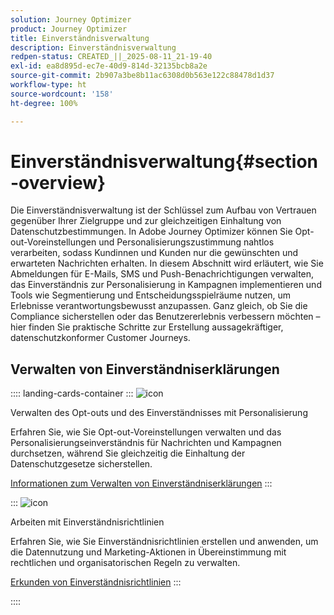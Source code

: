 ```yaml
---
solution: Journey Optimizer
product: Journey Optimizer
title: Einverständnisverwaltung
description: Einverständnisverwaltung
redpen-status: CREATED_||_2025-08-11_21-19-40
exl-id: ea8d895d-ec7e-40d9-814d-32135bcb8a2e
source-git-commit: 2b907a3be8b11ac6308d0b563e122c88478d1d37
workflow-type: ht
source-wordcount: '158'
ht-degree: 100%

---
```


# Einverständnisverwaltung{#section-overview}

Die Einverständnisverwaltung ist der Schlüssel zum Aufbau von Vertrauen gegenüber Ihrer Zielgruppe und zur gleichzeitigen Einhaltung von Datenschutzbestimmungen. In Adobe Journey Optimizer können Sie Opt-out-Voreinstellungen und Personalisierungszustimmung nahtlos verarbeiten, sodass Kundinnen und Kunden nur die gewünschten und erwarteten Nachrichten erhalten. In diesem Abschnitt wird erläutert, wie Sie Abmeldungen für E-Mails, SMS und Push-Benachrichtigungen verwalten, das Einverständnis zur Personalisierung in Kampagnen implementieren und Tools wie Segmentierung und Entscheidungsspielräume nutzen, um Erlebnisse verantwortungsbewusst anzupassen. Ganz gleich, ob Sie die Compliance sicherstellen oder das Benutzererlebnis verbessern möchten – hier finden Sie praktische Schritte zur Erstellung aussagekräftiger, datenschutzkonformer Customer Journeys.

## Verwalten von Einverständniserklärungen

:::: landing-cards-container
:::
![icon](https://cdn.experienceleague.adobe.com/icons/shield-halved.svg)

Verwalten des Opt-outs und des Einverständnisses mit Personalisierung

Erfahren Sie, wie Sie Opt-out-Voreinstellungen verwalten und das Personalisierungseinverständnis für Nachrichten und Kampagnen durchsetzen, während Sie gleichzeitig die Einhaltung der Datenschutzgesetze sicherstellen.

[Informationen zum Verwalten von Einverständniserklärungen](../using/privacy/opt-out.md)
:::

:::
![icon](https://cdn.experienceleague.adobe.com/icons/gear.svg)

Arbeiten mit Einverständnisrichtlinien

Erfahren Sie, wie Sie Einverständnisrichtlinien erstellen und anwenden, um die Datennutzung und Marketing-Aktionen in Übereinstimmung mit rechtlichen und organisatorischen Regeln zu verwalten.

[Erkunden von Einverständnisrichtlinien](../using/action/consent.md)
:::

::::
